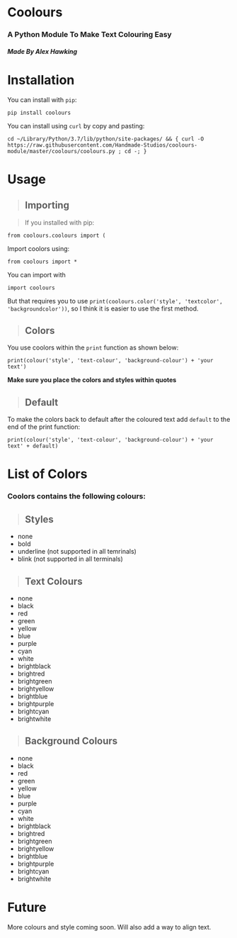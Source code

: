 # **Coolours**
### A Python Module To Make Text Colouring Easy
#### _Made By Alex Hawking_

# Installation

You can install with `pip`:

    pip install coolours

You can install using `curl` by copy and pasting:
    
    cd ~/Library/Python/3.7/lib/python/site-packages/ && { curl -O https://raw.githubusercontent.com/Handmade-Studios/coolours-module/master/coolours/coolours.py ; cd -; }

# Usage

> ## Importing

>If you installed with pip:
    
    from coolours.coolours import (

Import coolors using:

    from coolours import *

You can import with

    import coolours

But that requires you to use `print(coolours.color('style', 'textcolor', 'backgroundcolor'))`, so I think it is easier to use the first method.

> ## Colors

You use coolors within the `print` function as shown below:

    print(colour('style', 'text-colour', 'background-colour') + 'your text')

**Make sure you place the colors and styles within quotes**

> ## Default

To make the colors back to default after the coloured text add `default` to the end of the print function:

    print(colour('style', 'text-colour', 'background-colour') + 'your text' + default)

# List of Colors

### Coolors contains the following colours:

> ## Styles

- none
- bold
- underline (not supported in all temrinals)
- blink (not supported in all terminals)

> ## Text Colours

- none
- black
- red
- green
- yellow
- blue
- purple
- cyan
- white
- brightblack
- brightred
- brightgreen
- brightyellow
- brightblue
- brightpurple
- brightcyan
- brightwhite

> ## Background Colours

- none
- black
- red
- green
- yellow
- blue
- purple
- cyan
- white
- brightblack
- brightred
- brightgreen
- brightyellow
- brightblue
- brightpurple
- brightcyan
- brightwhite


# Future

More colours and style coming soon. Will also add a way to align text.


